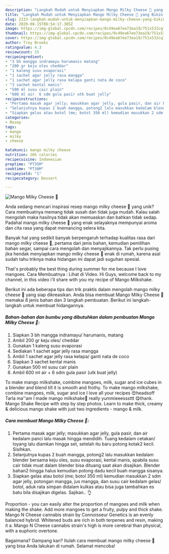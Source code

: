 ```yaml
---
description: "Langkah Mudah untuk Menyiapkan Mango Milky Cheese 🥭 yang Bikin Ngiler"
title: "Langkah Mudah untuk Menyiapkan Mango Milky Cheese 🥭 yang Bikin Ngiler"
slug: 2233-langkah-mudah-untuk-menyiapkan-mango-milky-cheese-yang-bikin-ngiler
date: 2020-08-15T06:54:17.385Z
image: https://img-global.cpcdn.com/recipes/0c49ea67ee73ea19/751x532cq70/mango-milky-cheese-🥭-foto-resep-utama.jpg
thumbnail: https://img-global.cpcdn.com/recipes/0c49ea67ee73ea19/751x532cq70/mango-milky-cheese-🥭-foto-resep-utama.jpg
cover: https://img-global.cpcdn.com/recipes/0c49ea67ee73ea19/751x532cq70/mango-milky-cheese-🥭-foto-resep-utama.jpg
author: Troy Brooks
ratingvalue: 4.3
reviewcount: 15
recipeingredient:
- "3 bh mangga indramayu harumanis matang"
- "200 gr keju oles cheddar"
- "1 kaleng susu evaporasi"
- "1 sachet agar jelly rasa mangga"
- "1 sachet agar jelly rasa kelapa ganti nata de coco"
- "3 sachet kental manis"
- "500 ml susu cair plain"
- "600 ml air  6 sdm gula pasir utk buat jelly"
recipeinstructions:
- "Pertama masak agar jelly; masukkan agar jelly, gula pasir, dan air kedalam panci lalu masak hingga mendidih. Tuang kedalam cetakan/ loyang lalu diamkan hingga set, setelah itu baru potong kotak2 kecil. Sisihkan."
- "Selanjutnya kupas 2 buah mangga, potong2 lalu masukkan kedalam blender bersama keju oles, susu evaporasi, kental manis, apabila susu cair tidak muat dalam blender bisa dituang saat akan disajikan. Blender bahan2 hingga halus kemudian potong dadu kecil buah mangga sisanya."
- "Siapkan gelas atau botol (me; botol 350 ml) kemudian masukkan 2 sdm agar jelly, potongan mangga, jus mangga, dan susu cair kedalam gelas/ botol, aduk rata simpan didalam kulkas atau bisa juga tambahkan es batu bila disajikan digelas. Sajikan.. 👌"
categories:
- Resep
tags:
- mango
- milky
- cheese

katakunci: mango milky cheese 
nutrition: 265 calories
recipecuisine: Indonesian
preptime: "PT35M"
cooktime: "PT30M"
recipeyield: "1"
recipecategory: Dessert

---
```



![Mango Milky Cheese 🥭](https://img-global.cpcdn.com/recipes/0c49ea67ee73ea19/751x532cq70/mango-milky-cheese-🥭-foto-resep-utama.jpg)

Anda sedang mencari inspirasi resep mango milky cheese 🥭 yang unik? Cara membuatnya memang tidak susah dan tidak juga mudah. Kalau salah mengolah maka hasilnya tidak akan memuaskan dan bahkan tidak sedap. Padahal mango milky cheese 🥭 yang enak selayaknya mempunyai aroma dan cita rasa yang dapat memancing selera kita.

Banyak hal yang sedikit banyak berpengaruh terhadap kualitas rasa dari mango milky cheese 🥭, pertama dari jenis bahan, kemudian pemilihan bahan segar, sampai cara mengolah dan menyajikannya. Tak perlu pusing jika hendak menyiapkan mango milky cheese 🥭 enak di rumah, karena asal sudah tahu triknya maka hidangan ini dapat jadi suguhan spesial.

That&#39;s probably the best thing during summer for me because I love mangoes. Cara Membuatnya : Lihat di Video. Hi Guys, welcome back to my channel, in this video i&#39;ll share with you my recipe of Mango Milkshake.


Berikut ini ada beberapa tips dan trik praktis dalam mengolah mango milky cheese 🥭 yang siap dikreasikan. Anda bisa membuat Mango Milky Cheese 🥭 memakai 8 jenis bahan dan 3 langkah pembuatan. Berikut ini langkah-langkah untuk membuat hidangannya.

<!--inarticleads1-->

##### Bahan-bahan dan bumbu yang dibutuhkan dalam pembuatan Mango Milky Cheese 🥭:

1. Siapkan 3 bh mangga indramayu/ harumanis, matang
1. Ambil 200 gr keju oles/ cheddar
1. Gunakan 1 kaleng susu evaporasi
1. Sediakan 1 sachet agar jelly rasa mangga
1. Ambil 1 sachet agar jelly rasa kelapa/ ganti nata de coco
1. Siapkan 3 sachet kental manis
1. Gunakan 500 ml susu cair plain
1. Ambil 600 ml air + 6 sdm gula pasir (utk buat jelly)


To make mango milkshake, combine mangoes, milk, sugar and ice cubes in a blender and blend till it is smooth and frothy. To make mango milkshake, combine mangoes, milk, sugar and ice I love all your recipes 😍headsoff Tarla ma&#39;&#39;am I made mango milkshake🥭 really yummieeesssttt 😋thank. Mango Shake Recipe with step by step photos. Learn to make thick, creamy &amp; delicious mango shake with just two ingredients - mango &amp; milk. 

<!--inarticleads2-->

##### Cara membuat Mango Milky Cheese 🥭:

1. Pertama masak agar jelly; masukkan agar jelly, gula pasir, dan air kedalam panci lalu masak hingga mendidih. Tuang kedalam cetakan/ loyang lalu diamkan hingga set, setelah itu baru potong kotak2 kecil. Sisihkan.
1. Selanjutnya kupas 2 buah mangga, potong2 lalu masukkan kedalam blender bersama keju oles, susu evaporasi, kental manis, apabila susu cair tidak muat dalam blender bisa dituang saat akan disajikan. Blender bahan2 hingga halus kemudian potong dadu kecil buah mangga sisanya.
1. Siapkan gelas atau botol (me; botol 350 ml) kemudian masukkan 2 sdm agar jelly, potongan mangga, jus mangga, dan susu cair kedalam gelas/ botol, aduk rata simpan didalam kulkas atau bisa juga tambahkan es batu bila disajikan digelas. Sajikan.. 👌


Proportion - you can easily alter the proportion of mangoes and milk when making the shake. Add more mangoes to get a fruity, pulpy and thick shake. Mango N Cheese cannabis strain by Connoisseur Genetics is an evenly balanced hybrid. Whitened buds are rich in both terpenes and resin, making it a. Mango N Cheese cannabis strain&#39;s high is more cerebral than physical, with a euphoric overtone. 

Bagaimana? Gampang kan? Itulah cara membuat mango milky cheese 🥭 yang bisa Anda lakukan di rumah. Selamat mencoba!
